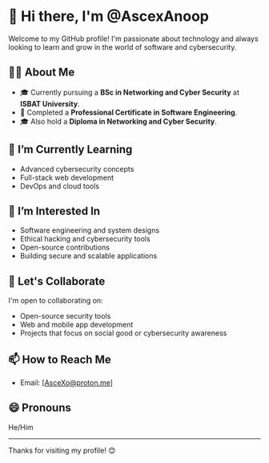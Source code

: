 # 👋 Hi there, I'm @AscexAnoop

Welcome to my GitHub profile! I'm passionate about technology and always looking to learn and grow in the world of software and cybersecurity.

## 👨‍🎓 About Me
- 🎓 Currently pursuing a **BSc in Networking and Cyber Security** at **ISBAT University**.
- 📜 Completed a **Professional Certificate in Software Engineering**.
- 🎓 Also hold a **Diploma in Networking and Cyber Security**.

## 🌱 I’m Currently Learning
- Advanced cybersecurity concepts
- Full-stack web development
- DevOps and cloud tools

## 👀 I’m Interested In
- Software engineering and system designs 
- Ethical hacking and cybersecurity tools  
- Open-source contributions  
- Building secure and scalable applications  

## 💬 Let's Collaborate
I'm open to collaborating on:
- Open-source security tools  
- Web and mobile app development  
- Projects that focus on social good or cybersecurity awareness  

## 📫 How to Reach Me
- Email: [AsceXo@proton.me]

## 😄 Pronouns
He/Him

---

Thanks for visiting my profile! 😊

